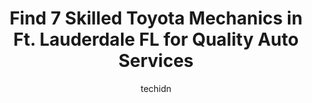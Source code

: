 ---
layout: ampstory
image: https://images.unsplash.com/photo-1627667928346-5fc86d099a5c?ixlib=rb-4.0.3&ixid=MnwxMjA3fDB8MHxwaG90by1wYWdlfHx8fGVufDB8fHx8&auto=format&fit=crop&w=640&h=853&q=80
author: techidn
featured: false
description: Looking for reliable and skilled Toyota Mechanic in Ft. Lauderdale FL, USA? Your search ends here with the 7 best Toyota Mechanic in town. With their expertise and commitment to delivering e
title: Find 7 Skilled Toyota Mechanics in Ft. Lauderdale FL for Quality Auto Services
cover:
   title: Find 7 Skilled Toyota Mechanics in Ft. Lauderdale FL for Quality Auto Services
   subtitle: Rickpate
   background: https://images.unsplash.com/photo-1627667928346-5fc86d099a5c?ixlib=rb-4.0.3&ixid=MnwxMjA3fDB8MHxwaG90by1wYWdlfHx8fGVufDB8fHx8&auto=format&fit=crop&w=640&h=853&q=80

pages: 
 - layout: thirds
   top: <h1>#1 Mobile Mechanic Fort Lauderdale</h1>
   bottom: "<p>Contacted Jon of Memorial Day and he was able to come give me a diagnostic within an hour of calling him.  He found the problem and explained it to me. He was able to fix</p>"
   background: https://www.knot35.com/toplist/wp-content/uploads/2023/06/best-toyota-mechanic-1-in-ft-lauderdale-fl-1685834461.jpeg
   backgroundblur: true
 - layout: thirds
   top: <h1>#2 Arctic Auto Center</h1>
   bottom: "<p>3700 W Broward Blvd, Fort Lauderdale, FL 33312, United States</p>"
   background: https://www.knot35.com/toplist/wp-content/uploads/2023/06/best-toyota-mechanic-2-in-ft-lauderdale-fl-1685834461.jpeg
   cta:
      link: https://www.knot35.com/toplist/find-7-skilled-toyota-mechanics-in-ft-lauderdale-fl-for-quality-auto-services/
      text: Find 7 Skilled Toyota Mechanics in Ft. Lauderdale FL for Quality Auto Services
 - layout: thirds
   top: <h1>#3 Wales Garage -Auto Repair and Services</h1>
   bottom: "<p>2916 SE 6th Ave, Fort Lauderdale, FL 33316, United States</p>"
   background: https://www.knot35.com/toplist/wp-content/uploads/2023/06/best-toyota-mechanic-3-in-ft-lauderdale-fl-1685834462.jpeg
   cta:
      link: https://www.knot35.com/toplist/find-7-skilled-toyota-mechanics-in-ft-lauderdale-fl-for-quality-auto-services/
      text: Find 7 Skilled Toyota Mechanics in Ft. Lauderdale FL for Quality Auto Services
 - layout: thirds
   top: <h1>#4 Baez Auto Repair</h1>
   bottom: "<p>707 NE 11th St, Fort Lauderdale, FL 33304, United States</p>"
   background: https://images.unsplash.com/photo-1552083974-186346191183?ixlib=rb-4.0.3&ixid=MnwxMjA3fDB8MHxwaG90by1wYWdlfHx8fGVufDB8fHx8&auto=format&fit=crop&w=640&h=853&q=80
   cta:
      link: https://www.knot35.com/toplist/find-7-skilled-toyota-mechanics-in-ft-lauderdale-fl-for-quality-auto-services/
      text: Find 7 Skilled Toyota Mechanics in Ft. Lauderdale FL for Quality Auto Services
 - layout: thirds
   top: <h1>#5 Downtown Auto Repair and Collision Center</h1>
   bottom: "<p>819 NW 7th Ave, Fort Lauderdale, FL 33311, United States</p>"
   background: https://images.unsplash.com/photo-1591393223703-56fe1347ac62?ixlib=rb-4.0.3&ixid=MnwxMjA3fDB8MHxwaG90by1wYWdlfHx8fGVufDB8fHx8&auto=format&fit=crop&w=640&h=853&q=80
   cta:
      link: https://www.knot35.com/toplist/find-7-skilled-toyota-mechanics-in-ft-lauderdale-fl-for-quality-auto-services/
      text: Find 7 Skilled Toyota Mechanics in Ft. Lauderdale FL for Quality Auto Services
 - layout: thirds
   top: <h1>#6 Toyota Service Center</h1>
   bottom: "<p>1700 W Oakland Park Blvd, Fort Lauderdale, FL 33311, United States</p>"
   background: https://images.unsplash.com/photo-1632260260864-caf7fde5ec36?ixlib=rb-4.0.3&ixid=MnwxMjA3fDB8MHxwaG90by1wYWdlfHx8fGVufDB8fHx8&auto=format&fit=crop&w=640&h=853&q=80
   cta:
      link: https://www.knot35.com/toplist/find-7-skilled-toyota-mechanics-in-ft-lauderdale-fl-for-quality-auto-services/
      text: Find 7 Skilled Toyota Mechanics in Ft. Lauderdale FL for Quality Auto Services
 - layout: thirds
   top: <h1>#7 Car Doctor</h1>
   bottom: "<p>1440 W State Rd 84, Fort Lauderdale, FL 33315, United States</p>"
   background: https://images.unsplash.com/photo-1540457036297-448b6b99e91c?ixlib=rb-4.0.3&ixid=MnwxMjA3fDB8MHxwaG90by1wYWdlfHx8fGVufDB8fHx8&auto=format&fit=crop&w=640&h=853&q=80
   cta:
      link: https://www.knot35.com/toplist/find-7-skilled-toyota-mechanics-in-ft-lauderdale-fl-for-quality-auto-services/
      text: Find 7 Skilled Toyota Mechanics in Ft. Lauderdale FL for Quality Auto Services
 - layout: thirds
   middle: Continue reading...
   background: https://images.unsplash.com/photo-1602536052359-ef94c21c5948?ixlib=rb-4.0.3&ixid=MnwxMjA3fDB8MHxwaG90by1wYWdlfHx8fGVufDB8fHx8&auto=format&fit=crop&w=640&h=853&q=80
   cta:
      link: https://www.knot35.com/toplist/find-7-skilled-toyota-mechanics-in-ft-lauderdale-fl-for-quality-auto-services/
      text: Find 7 Skilled Toyota Mechanics in Ft. Lauderdale FL for Quality Auto Services
      
---